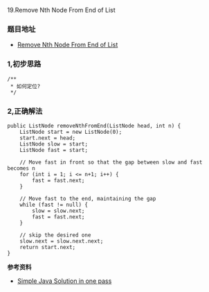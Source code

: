 19.Remove Nth Node From End of List

### 题目地址
- [Remove Nth Node From End of List](https://leetcode.com/problems/remove-nth-node-from-end-of-list/)

### 1,初步思路

```
/**
 * 如何定位?
 */
```

### 2,正确解法

```
public ListNode removeNthFromEnd(ListNode head, int n) {
    ListNode start = new ListNode(0);
    start.next = head;
    ListNode slow = start;
    ListNode fast = start;

    // Move fast in front so that the gap between slow and fast becomes n
    for (int i = 1; i <= n+1; i++) {
        fast = fast.next;
    }

    // Move fast to the end, maintaining the gap
    while (fast != null) {
        slow = slow.next;
        fast = fast.next;
    }

    // skip the desired one
    slow.next = slow.next.next;
    return start.next;
}
```

**参考资料**
- [Simple Java Solution in one pass](https://leetcode.com/problems/remove-nth-node-from-end-of-list/discuss/8804/Simple-Java-solution-in-one-pass)
